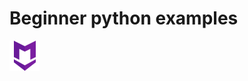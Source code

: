 # Beginner python examples
![alt text](https://github.com/adam-p/markdown-here/raw/master/src/common/images/icon48.png "Logo Title Text 1")
